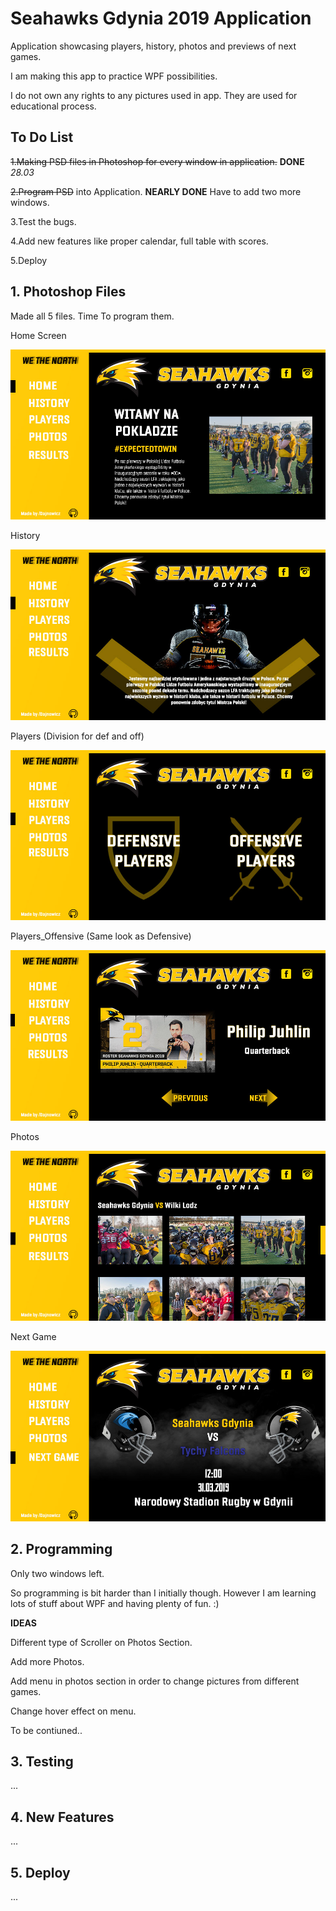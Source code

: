 # Seahawks Gdynia 2019 Application

Application showcasing players, history, photos and previews of next games. 

I am making this app to practice WPF possibilities. 

I do not own any rights to any pictures used in app. They are used for educational process. 

## To Do List

~~1.Making PSD files in Photoshop for every window in application.~~  **DONE** *28.03*

~~2.Program PSD~~ into Application. **NEARLY DONE** Have to add two more windows.

3.Test the bugs.

4.Add new features like proper calendar, full table with scores.

5.Deploy

## 1. Photoshop Files

Made all 5 files. Time To program them.


Home Screen

![Home Screen](https://github.com/Dajnowicz/Seahawks_Application2019/blob/master/psd/SEAHWKS%20HOME.jpg)

History

![Home Screen](https://github.com/Dajnowicz/Seahawks_Application2019/blob/master/psd/SEAHWKS%20History.jpg)

Players (Division for def and off)

![Home Screen](https://github.com/Dajnowicz/Seahawks_Application2019/blob/master/psd/SEAHWKS%20PLAYERS.jpg)

Players_Offensive (Same look as Defensive)

![Home Screen](https://github.com/Dajnowicz/Seahawks_Application2019/blob/master/psd/SEAHWKS%20PLAYERS_OFFENSIVE.jpg)

Photos

![Home Screen](https://github.com/Dajnowicz/Seahawks_Application2019/blob/master/psd/SEAHWKS%20PHOTOS.jpg)

Next Game

![Home Screen](https://github.com/Dajnowicz/Seahawks_Application2019/blob/master/psd/SEAHWKS%20NEXT_GAME.jpg)


## 2. Programming 

Only two windows left.

So programming is bit harder than I initially though. However I am learning lots of stuff about WPF and having plenty of fun. :)

**IDEAS**

Different type of Scroller on Photos Section.

Add more Photos. 

Add menu in photos section in order to change pictures from different games.

Change hover effect on menu. 

To be contiuned..
## 3. Testing 
...
## 4. New Features
...
## 5. Deploy
...


